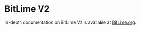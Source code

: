 # BitLime V2

In-depth documentation on BitLime V2 is available at [BitLime.org](https://bitlime.org/docs).
